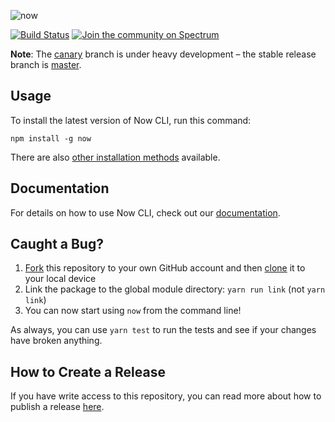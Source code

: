 ![now](https://assets.zeit.co/image/upload/v1537715060/repositories/now-cli/now-cli-repo-banner.png)

[![Build Status](https://circleci.com/gh/zeit/now-cli.svg?&style=shield)](https://circleci.com/gh/zeit/workflows/now-cli) [![Join the community on Spectrum](https://withspectrum.github.io/badge/badge.svg)](https://spectrum.chat/zeit)

**Note**: The [canary](https://github.com/zeit/now-cli/tree/canary) branch is under heavy development – the stable release branch is [master](https://github.com/zeit/now-cli/tree/master).

## Usage

To install the latest version of Now CLI, run this command:

```
npm install -g now
```

There are also [other installation methods](https://zeit.co/download) available.

## Documentation

For details on how to use Now CLI, check out our [documentation](https://zeit.co/docs).

## Caught a Bug?

1. [Fork](https://help.github.com/articles/fork-a-repo/) this repository to your own GitHub account and then [clone](https://help.github.com/articles/cloning-a-repository/) it to your local device
2. Link the package to the global module directory: `yarn run link` (not `yarn link`)
3. You can now start using `now` from the command line!

As always, you can use `yarn test` to run the tests and see if your changes have broken anything.

## How to Create a Release

If you have write access to this repository, you can read more about how to publish a release [here](https://github.com/zeit/zeit/blob/master/guides/now-cli-release.md).
